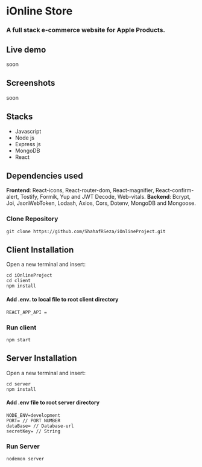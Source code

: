 # iOnline Store

### A full stack e-commerce website for Apple Products.

## Live demo 

soon

## Screenshots

soon

## Stacks

- Javascript
- Node js
- Express js
- MongoDB
- React

## Dependencies used

**Frontend**: React-icons, React-router-dom, React-magnifier, React-confirm-alert, Tostify, Formik, Yup and JWT Decode, Web-vitals.
**Backend**: Bcrypt, Joi, JsonWebToken, Lodash, Axios, Cors, Dotenv, MongoDB and Mongoose.

### Clone Repository

```
git clone https://github.com/ShahafRSeza/iOnlineProject.git
```

## Client Installation

Open a new terminal and insert:
```
cd iOnlineProject
cd client
npm install
```

#### Add .env. to local file to root client directory

```
REACT_APP_API = 
```

### Run client 

```
npm start
```

## Server Installation

Open a new terminal and insert:
```
cd server
npm install
```

#### Add .env file to root server directory

```
NODE_ENV=development
PORT= // PORT NUMBER
dataBase= // Database-url
secretKey= // String
```

### Run Server 

```
nodemon server
```


